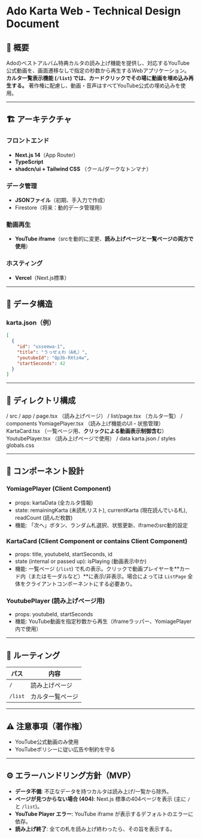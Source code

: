 # Ado Karta Web - Technical Design Document

## 🎯 概要

Adoのベストアルバム特典カルタの読み上げ機能を提供し、対応するYouTube公式動画を、画面遷移なしで指定の秒数から再生するWebアプリケーション。**カルタ一覧表示機能 (`/list`) では、カードクリックでその場に動画を埋め込み再生する。**
著作権に配慮し、動画・音声はすべてYouTube公式の埋め込みを使用。

---

## 🏗 アーキテクチャ

### フロントエンド
- **Next.js 14**（App Router）
- **TypeScript**
- **shadcn/ui + Tailwind CSS** （クール/ダークなトンマナ）

### データ管理
- **JSONファイル**（初期、手入力で作成）
- Firestore（将来：動的データ管理用）

### 動画再生
- **YouTube iframe**（srcを動的に変更、**読み上げページと一覧ページの両方で使用**）

### ホスティング
- **Vercel**（Next.js標準）

---

## 🔢 データ構造

### karta.json（例）

```json
[
  {
    "id": "usseewa-1",
    "title": "うっせぇわ（A札）",
    "youtubeId": "Qp3b-RXtz4w",
    "startSeconds": 42
  }
]
```

---

## 📁 ディレクトリ構成

/ src
  / app
    / page.tsx （読み上げページ）
    / list/page.tsx （カルタ一覧）
  / components
    YomiagePlayer.tsx （読み上げ機能のUI・状態管理）
    KartaCard.tsx （一覧ページ用、**クリックによる動画表示制御含む**）
    YoutubePlayer.tsx （読み上げページで使用）
  / data
    karta.json
/ styles
  globals.css

---

## 🔧 コンポーネント設計

### YomiagePlayer (Client Component)
- props: kartaData (全カルタ情報)
- state: remainingKarta (未読札リスト), currentKarta (現在読んでいる札), readCount (読んだ枚数)
- 機能: 「次へ」ボタン、ランダム札選択、状態更新、iframeのsrc動的設定

### KartaCard (Client Component or contains Client Component)
- props: title, youtubeId, startSeconds, id
- state (internal or passed up): isPlaying (動画表示中か)
- 機能: 一覧ページ (`/list`) で札の表示。クリックで動画プレイヤーを**カード内（またはモーダルなど）**に表示/非表示。場合によっては `ListPage` 全体をクライアントコンポーネントにする必要あり。

### YoutubePlayer (読み上げページ用)
- props: youtubeId, startSeconds
- 機能: YouTube動画を指定秒数から再生（iframeラッパー、YomiagePlayer内で使用）

---

## 🚦 ルーティング

| パス                  | 内容                     |
|-----------------------|--------------------------|
| `/`                   | 読み上げページ         |
| `/list`               | カルタ一覧ページ       |

---

## ⚠ 注意事項（著作権）

- YouTube公式動画のみ使用
- YouTubeポリシーに従い広告や制約を守る

---

## ⚙️ エラーハンドリング方針（MVP）

- **データ不備**: 不正なデータを持つカルタは読み上げ/一覧から除外。
- **ページが見つからない場合 (404)**: Next.js 標準の404ページを表示 (主に `/` と `/list`)。
- **YouTube Player エラー**: YouTube iframe が表示するデフォルトのエラーに依存。
- **読み上げ終了**: 全ての札を読み上げ終わったら、その旨を表示する。
